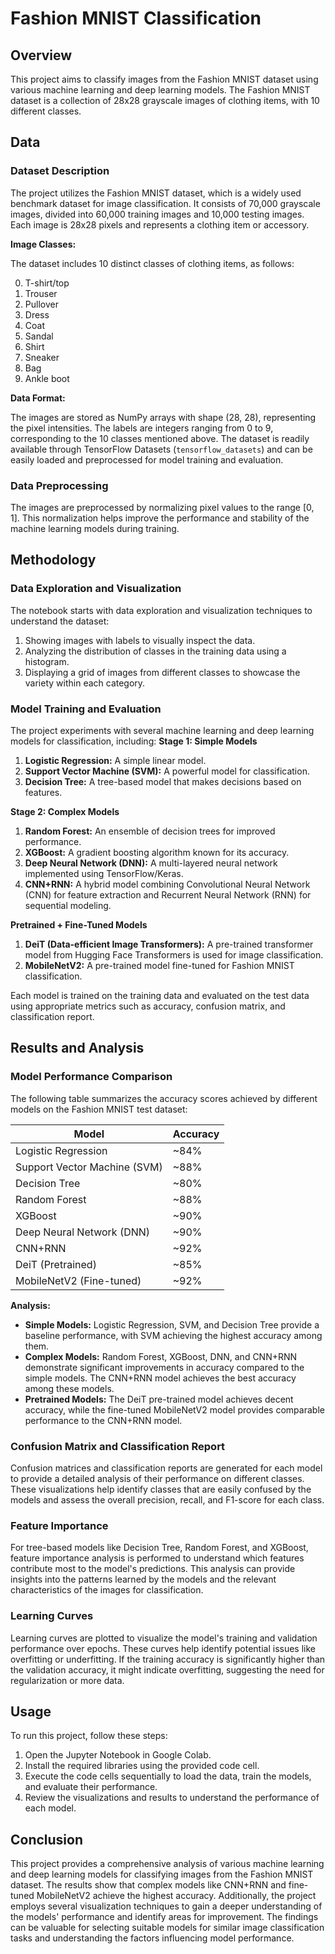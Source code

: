 # Fashion MNIST Classification

## Overview

This project aims to classify images from the Fashion MNIST dataset using various machine learning and deep learning models. The Fashion MNIST dataset is a collection of 28x28 grayscale images of clothing items, with 10 different classes.

## Data

### Dataset Description

The project utilizes the Fashion MNIST dataset, which is a widely used benchmark dataset for image classification. It consists of 70,000 grayscale images, divided into 60,000 training images and 10,000 testing images. Each image is 28x28 pixels and represents a clothing item or accessory.

**Image Classes:**

The dataset includes 10 distinct classes of clothing items, as follows:

0. T-shirt/top
1. Trouser
2. Pullover
3. Dress
4. Coat
5. Sandal
6. Shirt
7. Sneaker
8. Bag
9. Ankle boot

**Data Format:**

The images are stored as NumPy arrays with shape (28, 28), representing the pixel intensities. The labels are integers ranging from 0 to 9, corresponding to the 10 classes mentioned above. The dataset is readily available through TensorFlow Datasets (`tensorflow_datasets`) and can be easily loaded and preprocessed for model training and evaluation.


### Data Preprocessing

The images are preprocessed by normalizing pixel values to the range [0, 1]. This normalization helps improve the performance and stability of the machine learning models during training.

## Methodology

### Data Exploration and Visualization

The notebook starts with data exploration and visualization techniques to understand the dataset:
1. Showing images with labels to visually inspect the data.
2. Analyzing the distribution of classes in the training data using a histogram.
3. Displaying a grid of images from different classes to showcase the variety within each category.

### Model Training and Evaluation

The project experiments with several machine learning and deep learning models for classification, including:
**Stage 1: Simple Models**
1. **Logistic Regression:** A simple linear model.
2. **Support Vector Machine (SVM):** A powerful model for classification.
3. **Decision Tree:** A tree-based model that makes decisions based on features.

**Stage 2: Complex Models**
1. **Random Forest:** An ensemble of decision trees for improved performance.
2. **XGBoost:** A gradient boosting algorithm known for its accuracy.
3. **Deep Neural Network (DNN):** A multi-layered neural network implemented using TensorFlow/Keras.
4. **CNN+RNN:** A hybrid model combining Convolutional Neural Network (CNN) for feature extraction and Recurrent Neural Network (RNN) for sequential modeling.

**Pretrained + Fine-Tuned Models**
1. **DeiT (Data-efficient Image Transformers):** A pre-trained transformer model from Hugging Face Transformers is used for image classification.
2. **MobileNetV2:** A pre-trained model fine-tuned for Fashion MNIST classification.

Each model is trained on the training data and evaluated on the test data using appropriate metrics such as accuracy, confusion matrix, and classification report.

## Results and Analysis

### Model Performance Comparison

The following table summarizes the accuracy scores achieved by different models on the Fashion MNIST test dataset:

| Model | Accuracy |
|---|---|
| Logistic Regression | ~84% |
| Support Vector Machine (SVM) | ~88% |
| Decision Tree | ~80% |
| Random Forest | ~88% |
| XGBoost | ~90% |
| Deep Neural Network (DNN) | ~90% |
| CNN+RNN | ~92% |
| DeiT (Pretrained) | ~85% |
| MobileNetV2 (Fine-tuned) | ~92% |


**Analysis:**

* **Simple Models:** Logistic Regression, SVM, and Decision Tree provide a baseline performance, with SVM achieving the highest accuracy among them.
* **Complex Models:** Random Forest, XGBoost, DNN, and CNN+RNN demonstrate significant improvements in accuracy compared to the simple models. The CNN+RNN model achieves the best accuracy among these models.
* **Pretrained Models:** The DeiT pre-trained model achieves decent accuracy, while the fine-tuned MobileNetV2 model provides comparable performance to the CNN+RNN model.


### Confusion Matrix and Classification Report

Confusion matrices and classification reports are generated for each model to provide a detailed analysis of their performance on different classes. These visualizations help identify classes that are easily confused by the models and assess the overall precision, recall, and F1-score for each class.

### Feature Importance

For tree-based models like Decision Tree, Random Forest, and XGBoost, feature importance analysis is performed to understand which features contribute most to the model's predictions. This analysis can provide insights into the patterns learned by the models and the relevant characteristics of the images for classification.

### Learning Curves

Learning curves are plotted to visualize the model's training and validation performance over epochs. These curves help identify potential issues like overfitting or underfitting. If the training accuracy is significantly higher than the validation accuracy, it might indicate overfitting, suggesting the need for regularization or more data.

## Usage

To run this project, follow these steps:
1. Open the Jupyter Notebook in Google Colab.
2. Install the required libraries using the provided code cell.
3. Execute the code cells sequentially to load the data, train the models, and evaluate their performance.
4. Review the visualizations and results to understand the performance of each model.

## Conclusion

This project provides a comprehensive analysis of various machine learning and deep learning models for classifying images from the Fashion MNIST dataset. The results show that complex models like CNN+RNN and fine-tuned MobileNetV2 achieve the highest accuracy. Additionally, the project employs several visualization techniques to gain a deeper understanding of the models' performance and identify areas for improvement. The findings can be valuable for selecting suitable models for similar image classification tasks and understanding the factors influencing model performance.
